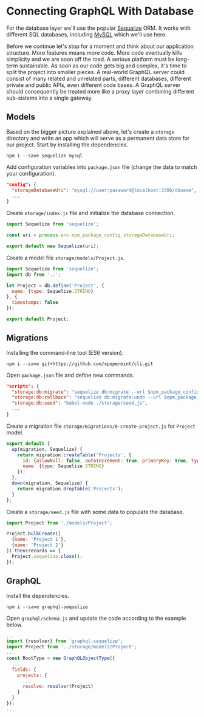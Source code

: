 # Connecting GraphQL With Database

For the database layer we'll use the popular [Sequalize](http://docs.sequelizejs.com) ORM. It works with different SQL databases, including [MySQL](http://www.mysql.com) which we'll use here.

Before we continue let's stop for a moment and think about our application structure. More features means more code. More code eventually kills simplicity and we are soon off the road. A serious platform must be long-term sustainable. As soon as our code gets big and complex, it's time to split the project into smaller pieces. A real-world GraphQL server could consist of many related and unrelated parts, different databases, different private and public APIs, even different code bases. A GraphQL server should consequently be treated more like a proxy layer combining different sub-sistems into a single gateway.

## Models

Based on the bigger picture explained above, let's create a `storage` directory and write an app which will serve as a permanent data store for our project. Start by installing the dependencies.

```
npm i --save sequelize mysql
```

Add configuration variables into `package.json` file (change the data to match your configuration).

```json
"config": {
  "storageDatabaseUri": "mysql://user:password@localhost:3306/dbname",
  ...
}
```

Create `storage/index.js` file and initialize the database connection.

```js
import Sequelize from 'sequelize';

const uri = process.env.npm_package_config_storageDatabaseUri;

export default new Sequelize(uri);
```

Create a model file `storage/models/Project.js`.

```js
import Sequelize from 'sequelize';
import db from '..';

let Project = db.define('Project', {
  name: {type: Sequelize.STRING}
}, {
  timestamps: false
});

export default Project;
```

## Migrations

Installing the command-line tool (ES6 version).

```
npm i --save git+https://github.com/xpepermint/cli.git
```

Open `package.json` file and define new commands.

```json
"scripts": {
  "storage:db:migrate": "sequelize db:migrate --url $npm_package_config_storageDatabaseUri --models-path ./storage/models --migrations-path ./storage/migrations",
  "storage:db:rollback": "sequelize db:migrate:undo --url $npm_package_config_storageDatabaseUri --models-path ./storage/models --migrations-path ./storage/migrations",
  "storage:db:seed": "babel-node ./storage/seed.js",
  ...
}
```

Create a migration file `storage/migrations/0-create-project.js` for `Project` model.

```js
export default {
  up(migration, Sequelize) {
    return migration.createTable('Projects', {
      id: {allowNull: false, autoIncrement: true, primaryKey: true, type: Sequelize.INTEGER},
      name: {type: Sequelize.STRING}
    });
  },
  down(migration, Sequelize) {
    return migration.dropTable('Projects');
  }
};
```

Create a `storage/seed.js` file with some data to populate the database.

```js
import Project from './models/Project';

Project.bulkCreate([
  {name: 'Project 1'},
  {name: 'Project 2'}
]).then(records => {
  Project.sequelize.close();
});
```

## GraphQL

Install the dependencies.

```
npm i --save graphql-sequelize
```

Open `graphql/schema.js` and update the code according to the example below.

```js
...
import {resolver} from 'graphql-sequelize';
import Project from '../storage/models/Project';
...
const RootType = new GraphQLObjectType({
  ...
  fields: {
    projects: {
      ...
      resolve: resolver(Project)
    }
  }
});
...
```
